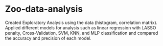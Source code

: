 # Zoo-data-analysis
Created Exploratory Analysis using the data (histogram, correlation matrix). Applied different models for analysis such as linear regression with LASSO penalty, Cross-Validation, SVM, KNN, and MLP classification and compared the accuracy and precision of each model.
